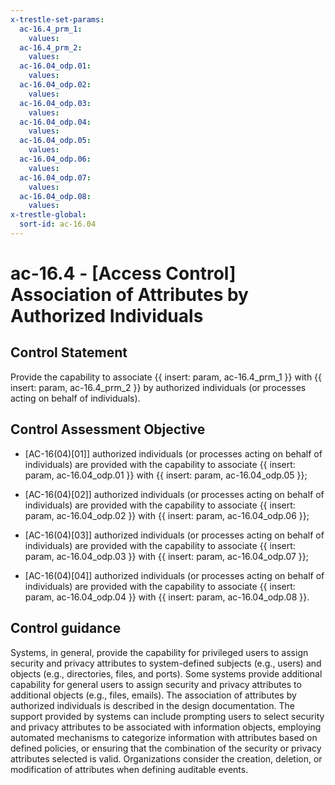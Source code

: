 ```yaml
---
x-trestle-set-params:
  ac-16.4_prm_1:
    values:
  ac-16.4_prm_2:
    values:
  ac-16.04_odp.01:
    values:
  ac-16.04_odp.02:
    values:
  ac-16.04_odp.03:
    values:
  ac-16.04_odp.04:
    values:
  ac-16.04_odp.05:
    values:
  ac-16.04_odp.06:
    values:
  ac-16.04_odp.07:
    values:
  ac-16.04_odp.08:
    values:
x-trestle-global:
  sort-id: ac-16.04
---
```


# ac-16.4 - \[Access Control\] Association of Attributes by Authorized Individuals

## Control Statement

Provide the capability to associate {{ insert: param, ac-16.4_prm_1 }} with {{ insert: param, ac-16.4_prm_2 }} by authorized individuals (or processes acting on behalf of individuals).

## Control Assessment Objective

- \[AC-16(04)[01]\] authorized individuals (or processes acting on behalf of individuals) are provided with the capability to associate {{ insert: param, ac-16.04_odp.01 }} with {{ insert: param, ac-16.04_odp.05 }};

- \[AC-16(04)[02]\] authorized individuals (or processes acting on behalf of individuals) are provided with the capability to associate {{ insert: param, ac-16.04_odp.02 }} with {{ insert: param, ac-16.04_odp.06 }};

- \[AC-16(04)[03]\] authorized individuals (or processes acting on behalf of individuals) are provided with the capability to associate {{ insert: param, ac-16.04_odp.03 }} with {{ insert: param, ac-16.04_odp.07 }};

- \[AC-16(04)[04]\] authorized individuals (or processes acting on behalf of individuals) are provided with the capability to associate {{ insert: param, ac-16.04_odp.04 }} with {{ insert: param, ac-16.04_odp.08 }}.

## Control guidance

Systems, in general, provide the capability for privileged users to assign security and privacy attributes to system-defined subjects (e.g., users) and objects (e.g., directories, files, and ports). Some systems provide additional capability for general users to assign security and privacy attributes to additional objects (e.g., files, emails). The association of attributes by authorized individuals is described in the design documentation. The support provided by systems can include prompting users to select security and privacy attributes to be associated with information objects, employing automated mechanisms to categorize information with attributes based on defined policies, or ensuring that the combination of the security or privacy attributes selected is valid. Organizations consider the creation, deletion, or modification of attributes when defining auditable events.
